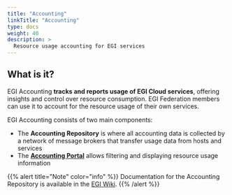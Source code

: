 ```yaml
---
title: "Accounting"
linkTitle: "Accounting"
type: docs
weight: 40
description: >
  Resource usage accounting for EGI services
---
```


## What is it?

EGI Accounting **tracks and reports usage of EGI Cloud services**, offering
insights and control over resource consumption. EGI Federation members can use
it to account for the resource usage of their own services.

EGI Accounting consists of two main components:

- The **Accounting Repository** is where all accounting data is collected by a
  network of message brokers that transfer usage data from hosts and services
- The **[Accounting Portal](https://accounting.egi.eu)** allows filtering
  and displaying resource usage information

{{% alert title="Note" color="info" %}} Documentation for the Accounting
Repository is available in the
[EGI Wiki](https://wiki.egi.eu/wiki/Accounting_Repository).
{{% /alert %}}

<!-- TODO Add service identity card -->
